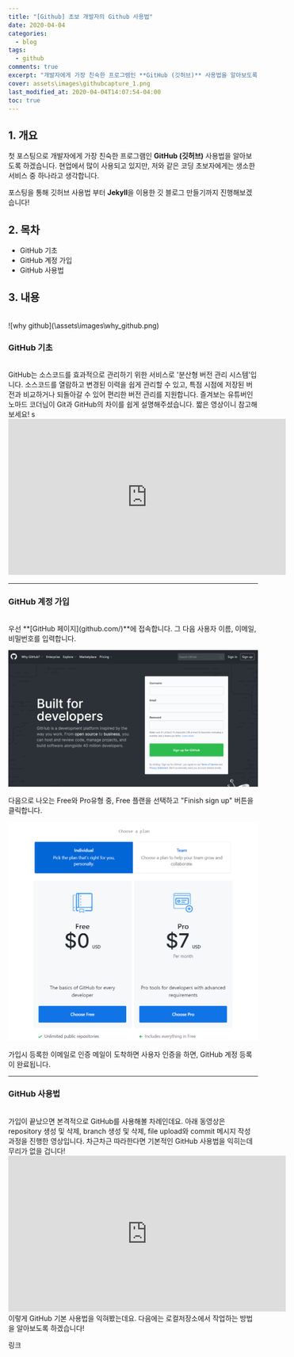 ```yaml
---
title: "[Github] 초보 개발자의 Github 사용법"
date: 2020-04-04
categories:
  - blog
tags:
  - github
comments: true
excerpt: "개발자에게 가장 친숙한 프로그램인 **GitHub (깃허브)** 사용법을 알아보도록 하겠습니다."
cover: assets\images\githubcapture_1.png
last_modified_at: 2020-04-04T14:07:54-04:00
toc: true
---
```


## 1. 개요

첫 포스팅으로 개발자에게 가장 친숙한 프로그램인 **GitHub (깃허브)** 사용법을 알아보도록 하겠습니다.
현업에서 많이 사용되고 있지만, 저와 같은 코딩 초보자에게는 생소한 서비스 중 하나라고 생각합니다.

포스팅을 통해 깃허브 사용법 부터 **Jekyll**을 이용한 깃 블로그 만들기까지 진행해보겠습니다!


## 2. 목차
- GitHub 기초 
- GitHub 계정 가입
- GitHub 사용법

## 3. 내용 
<br/>
![why github](\assets\images\why_github.png)
  

  
### GitHub 기초
<br/>
GitHub는 소스코드를 효과적으로 관리하기 위한 서비스로 '분산형 버전 관리 시스템'입니다. 소스코드를 열람하고 변경된 이력을 쉽게 관리할 수 있고, 특점 시점에 저장된 버전과 비교하거나 되돌아갈 수 있어 편리한 버전 관리를 지원합니다. 즐겨보는 유튜버인 노마드 코더님이 Git과 GitHub의 차이를 쉽게 설명해주셨습니다. 짧은 영상이니 참고해보세요!
s
<iframe width="560" height="315" src="https://www.youtube.com/embed/YFNQwo7iTNc" frameborder="0" allow="accelerometer; autoplay; encrypted-media; gyroscope; picture-in-picture" allowfullscreen></iframe>
<br/>

----

### GitHub 계정 가입
<br/>
우선 **[GitHub 페이지](github.com/)**에 접속합니다. 그 다음 사용자 이름, 이메일, 비밀번호를 입력합니다. 


![깃허브 캡쳐_1](\assets\images\githubcapture_1.PNG)


다음으로 나오는 Free와 Pro유형 중, Free 플랜을 선택하고 "Finish sign up" 버튼을 클릭합니다.  

![깃허브 캡쳐_2](\assets\images\githubcapture_2.PNG)


가입시 등록한 이메일로 인증 메일이 도착하면 사용자 인증을 하면, GitHub 계정 등록이 완료됩니다.


----

### GitHub 사용법
<br/>
가입이 끝났으면 본격적으로 GitHub를 사용해볼 차례인데요. 아래 동영상은 repository 생성 및 삭제, branch 생성 및 삭제, file upload와 commit 메시지 작성 과정을 진행한 영상입니다. 차근차근 따라한다면 기본적인 GitHub 사용법을 익히는데 무리가 없을 겁니다!  
  
<iframe width="560" height="315" src="https://www.youtube.com/embed/9QULoWNixAg" frameborder="0" allow="accelerometer; autoplay; encrypted-media; gyroscope; picture-in-picture" allowfullscreen></iframe>  

<br/>
이렇게 GitHub 기본 사용법을 익혀봤는데요. 다음에는 로컬저장소에서 작업하는 방법을 알아보도록 하겠습니다!

링크
